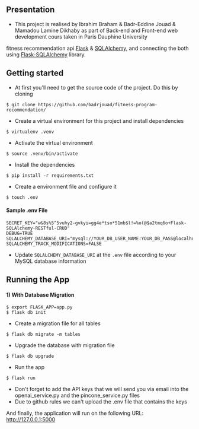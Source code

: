 ## Presentation

* This project is realised by Ibrahim Braham & Badr-Eddine Jouad & Mamadou Lamine Dikhaby as part of Back-end and Front-end 
web development cours taken in Paris Dauphine University

fitness recommendation api  [Flask](http://flask.pocoo.org) & [SQLAlchemy](http://www.sqlalchemy.org), and connecting the both using [Flask-SQLAlchemy](http://flask-sqlalchemy.pocoo.org) library.



## Getting started
* At first you'll need to get the source code of the project. Do this by cloning
```
$ git clone https://github.com/badrjouad/fitness-program-recommendation/
```

* Create a virtual environment for this project and install dependencies
```
$ virtualenv .venv
```

* Activate the virtual environment
```
$ source .venv/bin/activate
```

* Install the dependencies
```
$ pip install -r requirements.txt
```

* Create a environment file and configure it
```
$ touch .env
```

#### Sample .env File
```
SECRET_KEY="w&8s%5^5vuhy2-gvkyi=gg4e*tso*51mb$l!=%o(@$a2tmq6o+Flask-SQLAlchemy-RESTful-CRUD"
DEBUG=TRUE
SQLALCHEMY_DATABASE_URI="mysql://YOUR_DB_USER_NAME:YOUR_DB_PASS@localhost:3306/YOUR_DB_NAME"
SQLALCHEMY_TRACK_MODIFICATIONS=FALSE
```

* Update `SQLALCHEMY_DATABASE_URI` at the `.env` file according to your MySQL database information


## Running the App

#### 1) With Database Migration

```
$ export FLASK_APP=app.py
$ flask db init
```

* Create a migration file for all tables
```
$ flask db migrate -m tables
```

* Upgrade the database with migration file
```
$ flask db upgrade
```

* Run the app
```
$ flask run
```

* Don't forget to add the API keys that we will send you via email into the openai_service.py and the pincone_service.py files
* Due to github rules we can't upload the .env file that contains the keys

And finally, the application will run on the following URL: http://127.0.0.1:5000
